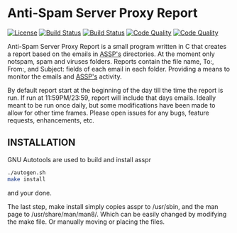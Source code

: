 # Anti-Spam Server Proxy Report 
[![License](http://img.shields.io/badge/license-GPLv3-9977bb.svg?style=plastic)](https://github.com/Obsidian-StudiosInc/asspr/blob/master/LICENSE)
[![Build Status](https://img.shields.io/travis/Obsidian-StudiosInc/asspr/master.svg?colorA=9977bb&style=plastic)](https://travis-ci.org/Obsidian-StudiosInc/asspr)
[![Build Status](https://img.shields.io/shippable/5840e5c292fdea1000365227/master.svg?colorA=9977bb&style=plastic)](https://app.shippable.com/projects/5840e5c292fdea1000365227/)
[![Code Quality](https://img.shields.io/coverity/scan/12325.svg?colorA=9977bb&style=plastic)](https://scan.coverity.com/projects/obsidian-studiosinc-asspr)
[![Code Quality](https://sonarcloud.io/api/project_badges/measure?project=asspr&metric=alert_status)](https://sonarcloud.io/dashboard?id=asspr)

Anti-Spam Server Proxy Report is a small program written in C that 
creates a report based on the emails in 
[ASSP's](http://assp.sourceforge.net/) directories. At the moment only 
notspam, spam and viruses folders. Reports contain the file name, To:, 
From:, and Subject: fields of each email in each folder. Providing a 
means to monitor the emails and [ASSP's](http://assp.sourceforge.net/) 
activity.

By default report start at the beginning of the day till the time the 
report is run. If run at 11:59PM/23:59, report will include that days 
emails. Ideally meant to be run once daily, but some modifications have 
been made to allow for other time frames. Please open issues for any 
bugs, feature requests, enhancements, etc.

## INSTALLATION

GNU Autotools are used to build and install asspr

```bash
./autogen.sh
make install
```

and your done.

The last step, make install simply copies asspr to /usr/sbin, and the 
man page to /usr/share/man/man8/. Which can be easily changed by 
modifying the make file. Or manually moving or placing the files.
